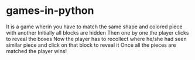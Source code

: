 # games-in-python
It is a game wherin you have to match the same shape and colored piece with another
Initially all blocks are hidden
Then one by one the player clicks to reveal the boxes 
Now the player has to recollect where he/she had seen similar piece and click on that block to reveal it
Once all the pieces are matched the player wins!
